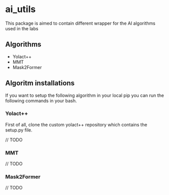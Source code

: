 # ai_utils
This package is aimed to contain different wrapper for the AI algorithms used in the labs

## Algorithms
- Yolact++
- MMT
- Mask2Former

## Algoritm installations
If you want to setup the following algorithm in your local pip you can run the following commands in your bash. 

### Yolact++
First of all, clone the custom yolact++ repository which contains the setup.py file.

// TODO

### MMT

// TODO

### Mask2Former

// TODO
